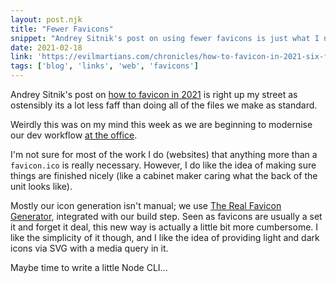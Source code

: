 ```yaml
---
layout: post.njk
title: "Fewer Favicons"
snippet: "Andrey Sitnik's post on using fewer favicons is just what I needed"
date: 2021-02-18
link: 'https://evilmartians.com/chronicles/how-to-favicon-in-2021-six-files-that-fit-most-needs'
tags: ['blog', 'links', 'web', 'favicons']
---
```


Andrey Sitnik's post on [how to favicon in 2021](https://evilmartians.com/chronicles/how-to-favicon-in-2021-six-files-that-fit-most-needs) is right up my street as ostensibly its a lot less faff than doing all of the files we make as standard.

Weirdly this was on my mind this week as we are beginning to modernise our dev workflow [at the office](https://bluegg.co.uk).

I'm not sure for most of the work I do (websites) that anything more than a `favicon.ico` is really necessary. However, I do like the idea of making sure things are finished nicely (like a cabinet maker caring what the back of the unit looks like).

Mostly our icon generation isn't manual; we use [The Real Favicon Generator](http://realfavicongenerator.net/), integrated with our build step. Seen as favicons are usually a set it and forget it deal, this new way is actually a little bit more cumbersome. I like the simplicity of it though, and I like the idea of providing light and dark icons via SVG with a media query in it.

Maybe time to write a little Node CLI...

